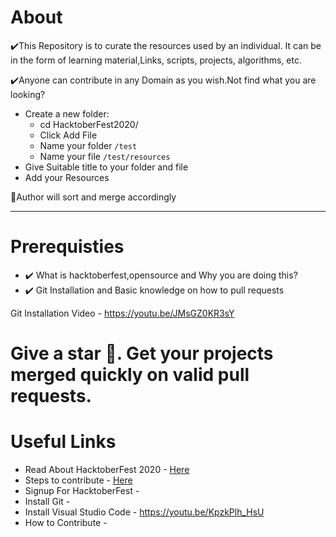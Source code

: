 # About
✔️This Repository is to curate the resources used by an individual. It can be in the form of learning material,Links, scripts, projects, algorithms, etc.

✔️Anyone can contribute in any Domain as you wish.Not find what you are looking?

- Create a new folder:
   - cd HacktoberFest2020/
   - Click Add File
   - Name your folder
        `/test`
   - Name your file
        `/test/resources`
- Give Suitable title to your folder and file
- Add your Resources

📌Author will sort and merge accordingly

---

# Prerequisties


- ✔️ What is hacktoberfest,opensource and Why you are doing this?
- ✔️ Git Installation and Basic knowledge on how to pull requests



Git Installation Video - https://youtu.be/JMsGZ0KR3sY

# Give a star 🌟. Get your projects merged quickly on valid pull requests.

# Useful Links


 - Read About HacktoberFest 2020 - [Here](https://github.com/rakeshelamaran98/HacktoberFest2020/blob/main/HacktoberFest%202020.Md)
 - Steps to contribute - [Here](https://github.com/rakeshelamaran98/HacktoberFest2020/blob/main/Contribute.Md)
 - Signup For HacktoberFest - 
 - Install Git - 
 - Install Visual Studio Code - https://youtu.be/KpzkPlh_HsU
 - How to Contribute - 
 



